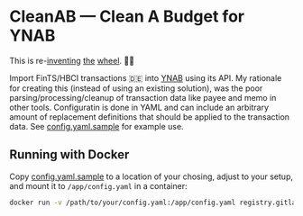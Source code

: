# CleanAB — Clean A Budget for YNAB

This is re-[inventing](https://github.com/schurig/ynab-bank-importer) [the](https://bitbucket.org/ctheune/ynab-bank-imports/src/default/) [wheel](https://github.com/bank2ynab/bank2ynab). 💁‍♀️

Import FinTS/HBCI transactions 🇩🇪 into [YNAB](https://ynab.com/referral/?ref=DP9o_rOK4sNtCxhD&utm_source=customer_referral) using its API. My rationale for creating this (instead of using an existing solution), was the poor parsing/processing/cleanup of transaction data like payee and memo in other tools. Configuratin is done in YAML and can include an arbitrary amount of replacement definitions that should be applied to the transaction data. See [config.yaml.sample](config.yaml.sample) for example use.

## Running with Docker

Copy [config.yaml.sample](config.yaml.sample) to a location of your chosing, adjust to your setup, and mount it to `/app/config.yaml` in a container:

```bash
docker run -v /path/to/your/config.yaml:/app/config.yaml registry.gitlab.com/janw/cleanab
```
